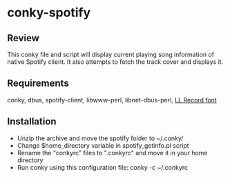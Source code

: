 conky-spotify
=============

Review 
------
This conky file and script will display current playing song information of native Spotify client. It also attempts to fetch the track cover and displays it. 

Requirements
------------
conky, dbus, spotify-client, libwww-perl, libnet-dbus-perl, [LL Record font](http://www.dafont.com/ll-record.font)

Installation
------------
* Unzip the archive and move the spotify folder to ~/.conky/
* Change $home_directory variable in spotify_getinfo.pl script
* Rename the "conkyrc" files to ".conkyrc" and move it in your home directory 
* Run conky using this configuration file: conky -c ~/.conkyrc
